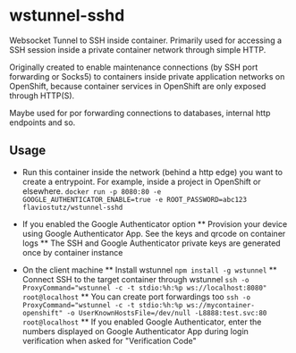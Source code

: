 # wstunnel-sshd
Websocket Tunnel to SSH inside container. Primarily used for accessing a SSH session inside a private container network through simple HTTP.

Originally created to enable maintenance connections (by SSH port forwarding or Socks5) to containers inside private application networks on OpenShift, because container services in OpenShift are only exposed through HTTP(S). 

Maybe used for por forwarding connections to databases, internal http endpoints and so.

## Usage

* Run this container inside the network (behind a http edge) you want to create a entrypoint. For example, inside a project in OpenShift or elsewhere.
   ``docker run -p 8080:80 -e GOOGLE_AUTHENTICATOR_ENABLE=true -e ROOT_PASSWORD=abc123 flaviostutz/wstunnel-sshd``

* If you enabled the Google Authenticator option
  ** Provision your device using Google Authenticator App. See the keys and qrcode on container logs
  ** The SSH and Google Authenticator private keys are generated once by container instance

* On the client machine
 ** Install wstunnel
   ``npm install -g wstunnel``
 ** Connect SSH to the target container through wstunnel
   ``ssh -o ProxyCommand="wstunnel -c -t stdio:%h:%p ws://localhost:8080" root@localhost``
 ** You can create port forwardings too
   ``ssh -o ProxyCommand="wstunnel -c -t stdio:%h:%p ws://mycontainer-openshift" -o UserKnownHostsFile=/dev/null -L8888:test.svc:80 root@localhost``
 ** If you enabled Google Authenticator, enter the numbers displayed on Google Authenticator App during login verification when asked for "Verification Code"
